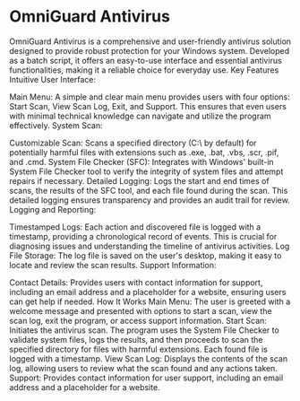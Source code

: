 # OmniGuard Antivirus
 OmniGuard Antivirus is a comprehensive and user-friendly antivirus solution designed to provide robust protection for your Windows system. Developed as a batch script, it offers an easy-to-use interface and essential antivirus functionalities, making it a reliable choice for everyday use.
Key Features
Intuitive User Interface:

Main Menu: A simple and clear main menu provides users with four options: Start Scan, View Scan Log, Exit, and Support. This ensures that even users with minimal technical knowledge can navigate and utilize the program effectively.
System Scan:

Customizable Scan: Scans a specified directory (C:\ by default) for potentially harmful files with extensions such as .exe, .bat, .vbs, .scr, .pif, and .cmd.
System File Checker (SFC): Integrates with Windows' built-in System File Checker tool to verify the integrity of system files and attempt repairs if necessary.
Detailed Logging: Logs the start and end times of scans, the results of the SFC tool, and each file found during the scan. This detailed logging ensures transparency and provides an audit trail for review.
Logging and Reporting:

Timestamped Logs: Each action and discovered file is logged with a timestamp, providing a chronological record of events. This is crucial for diagnosing issues and understanding the timeline of antivirus activities.
Log File Storage: The log file is saved on the user's desktop, making it easy to locate and review the scan results.
Support Information:

Contact Details: Provides users with contact information for support, including an email address and a placeholder for a website, ensuring users can get help if needed.
How It Works
Main Menu: The user is greeted with a welcome message and presented with options to start a scan, view the scan log, exit the program, or access support information.
Start Scan: Initiates the antivirus scan. The program uses the System File Checker to validate system files, logs the results, and then proceeds to scan the specified directory for files with harmful extensions. Each found file is logged with a timestamp.
View Scan Log: Displays the contents of the scan log, allowing users to review what the scan found and any actions taken.
Support: Provides contact information for user support, including an email address and a placeholder for a website.
